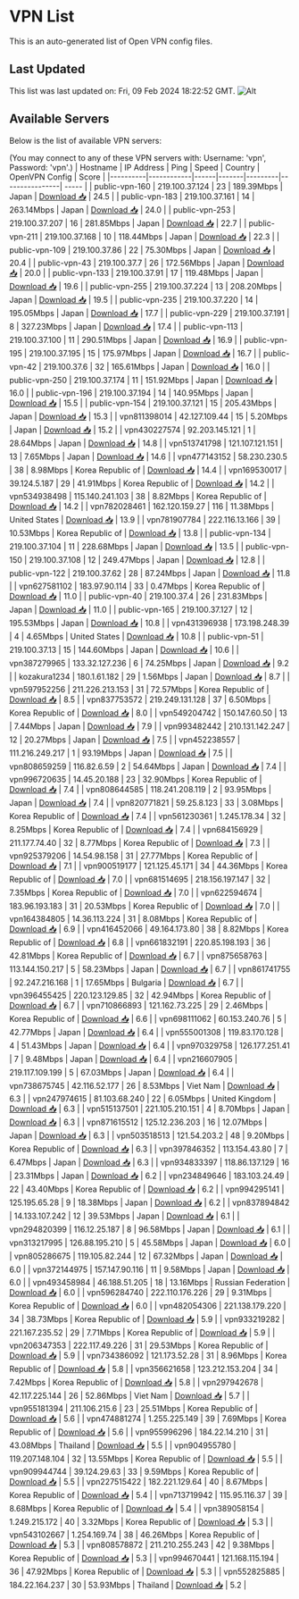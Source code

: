 # VPN List

This is an auto-generated list of Open VPN config files.

## Last Updated

This list was last updated on: Fri, 09 Feb 2024 18:22:52 GMT.
![Alt](https://repobeats.axiom.co/api/embed/186b98318ef1479477931607c1ad7d823f12451f.svg "Repobeats analytics image")

## Available Servers

Below is the list of available VPN servers:

(You may connect to any of these VPN servers with: Username: 'vpn', Password: 'vpn'.)
| Hostname | IP Address | Ping | Speed | Country | OpenVPN Config | Score |
|----------|------------|------|-------|---------|----------------| ----- |
| public-vpn-160 | 219.100.37.124 | 23 | 189.39Mbps | Japan | [Download 📥](./configs/server_0_JP.ovpn) | 24.5 |
| public-vpn-183 | 219.100.37.161 | 14 | 263.14Mbps | Japan | [Download 📥](./configs/server_1_JP.ovpn) | 24.0 |
| public-vpn-253 | 219.100.37.207 | 16 | 281.85Mbps | Japan | [Download 📥](./configs/server_2_JP.ovpn) | 22.7 |
| public-vpn-211 | 219.100.37.168 | 10 | 118.44Mbps | Japan | [Download 📥](./configs/server_3_JP.ovpn) | 22.3 |
| public-vpn-109 | 219.100.37.86 | 22 | 75.30Mbps | Japan | [Download 📥](./configs/server_4_JP.ovpn) | 20.4 |
| public-vpn-43 | 219.100.37.7 | 26 | 172.56Mbps | Japan | [Download 📥](./configs/server_5_JP.ovpn) | 20.0 |
| public-vpn-133 | 219.100.37.91 | 17 | 119.48Mbps | Japan | [Download 📥](./configs/server_6_JP.ovpn) | 19.6 |
| public-vpn-255 | 219.100.37.224 | 13 | 208.20Mbps | Japan | [Download 📥](./configs/server_7_JP.ovpn) | 19.5 |
| public-vpn-235 | 219.100.37.220 | 14 | 195.05Mbps | Japan | [Download 📥](./configs/server_8_JP.ovpn) | 17.7 |
| public-vpn-229 | 219.100.37.191 | 8 | 327.23Mbps | Japan | [Download 📥](./configs/server_9_JP.ovpn) | 17.4 |
| public-vpn-113 | 219.100.37.100 | 11 | 290.51Mbps | Japan | [Download 📥](./configs/server_10_JP.ovpn) | 16.9 |
| public-vpn-195 | 219.100.37.195 | 15 | 175.97Mbps | Japan | [Download 📥](./configs/server_11_JP.ovpn) | 16.7 |
| public-vpn-42 | 219.100.37.6 | 32 | 165.61Mbps | Japan | [Download 📥](./configs/server_12_JP.ovpn) | 16.0 |
| public-vpn-250 | 219.100.37.174 | 11 | 151.92Mbps | Japan | [Download 📥](./configs/server_13_JP.ovpn) | 16.0 |
| public-vpn-196 | 219.100.37.194 | 14 | 140.95Mbps | Japan | [Download 📥](./configs/server_14_JP.ovpn) | 15.5 |
| public-vpn-154 | 219.100.37.121 | 15 | 205.43Mbps | Japan | [Download 📥](./configs/server_15_JP.ovpn) | 15.3 |
| vpn811398014 | 42.127.109.44 | 15 | 5.20Mbps | Japan | [Download 📥](./configs/server_16_JP.ovpn) | 15.2 |
| vpn430227574 | 92.203.145.121 | 1 | 28.64Mbps | Japan | [Download 📥](./configs/server_17_JP.ovpn) | 14.8 |
| vpn513741798 | 121.107.121.151 | 13 | 7.65Mbps | Japan | [Download 📥](./configs/server_18_JP.ovpn) | 14.6 |
| vpn477143152 | 58.230.230.5 | 38 | 8.98Mbps | Korea Republic of | [Download 📥](./configs/server_19_KR.ovpn) | 14.4 |
| vpn169530017 | 39.124.5.187 | 29 | 41.91Mbps | Korea Republic of | [Download 📥](./configs/server_20_KR.ovpn) | 14.2 |
| vpn534938498 | 115.140.241.103 | 38 | 8.82Mbps | Korea Republic of | [Download 📥](./configs/server_21_KR.ovpn) | 14.2 |
| vpn782028461 | 162.120.159.27 | 116 | 11.38Mbps | United States | [Download 📥](./configs/server_22_US.ovpn) | 13.9 |
| vpn781907784 | 222.116.13.166 | 39 | 10.53Mbps | Korea Republic of | [Download 📥](./configs/server_23_KR.ovpn) | 13.8 |
| public-vpn-134 | 219.100.37.104 | 11 | 228.68Mbps | Japan | [Download 📥](./configs/server_24_JP.ovpn) | 13.5 |
| public-vpn-150 | 219.100.37.108 | 12 | 249.47Mbps | Japan | [Download 📥](./configs/server_25_JP.ovpn) | 12.8 |
| public-vpn-122 | 219.100.37.62 | 28 | 87.24Mbps | Japan | [Download 📥](./configs/server_26_JP.ovpn) | 11.8 |
| vpn627581102 | 183.97.90.114 | 33 | 0.47Mbps | Korea Republic of | [Download 📥](./configs/server_27_KR.ovpn) | 11.0 |
| public-vpn-40 | 219.100.37.4 | 26 | 231.83Mbps | Japan | [Download 📥](./configs/server_28_JP.ovpn) | 11.0 |
| public-vpn-165 | 219.100.37.127 | 12 | 195.53Mbps | Japan | [Download 📥](./configs/server_29_JP.ovpn) | 10.8 |
| vpn431396938 | 173.198.248.39 | 4 | 4.65Mbps | United States | [Download 📥](./configs/server_30_US.ovpn) | 10.8 |
| public-vpn-51 | 219.100.37.13 | 15 | 144.60Mbps | Japan | [Download 📥](./configs/server_31_JP.ovpn) | 10.6 |
| vpn387279965 | 133.32.127.236 | 6 | 74.25Mbps | Japan | [Download 📥](./configs/server_32_JP.ovpn) | 9.2 |
| kozakura1234 | 180.1.61.182 | 29 | 1.56Mbps | Japan | [Download 📥](./configs/server_33_JP.ovpn) | 8.7 |
| vpn597952256 | 211.226.213.153 | 31 | 72.57Mbps | Korea Republic of | [Download 📥](./configs/server_34_KR.ovpn) | 8.5 |
| vpn837753572 | 219.249.131.128 | 37 | 6.50Mbps | Korea Republic of | [Download 📥](./configs/server_35_KR.ovpn) | 8.0 |
| vpn549204742 | 150.147.60.50 | 13 | 7.44Mbps | Japan | [Download 📥](./configs/server_36_JP.ovpn) | 7.9 |
| vpn993482442 | 210.131.142.247 | 12 | 20.27Mbps | Japan | [Download 📥](./configs/server_37_JP.ovpn) | 7.5 |
| vpn452238557 | 111.216.249.217 | 1 | 93.19Mbps | Japan | [Download 📥](./configs/server_38_JP.ovpn) | 7.5 |
| vpn808659259 | 116.82.6.59 | 2 | 54.64Mbps | Japan | [Download 📥](./configs/server_39_JP.ovpn) | 7.4 |
| vpn996720635 | 14.45.20.188 | 23 | 32.90Mbps | Korea Republic of | [Download 📥](./configs/server_40_KR.ovpn) | 7.4 |
| vpn808644585 | 118.241.208.119 | 2 | 93.95Mbps | Japan | [Download 📥](./configs/server_41_JP.ovpn) | 7.4 |
| vpn820771821 | 59.25.8.123 | 33 | 3.08Mbps | Korea Republic of | [Download 📥](./configs/server_42_KR.ovpn) | 7.4 |
| vpn561230361 | 1.245.178.34 | 32 | 8.25Mbps | Korea Republic of | [Download 📥](./configs/server_43_KR.ovpn) | 7.4 |
| vpn684156929 | 211.177.74.40 | 32 | 8.77Mbps | Korea Republic of | [Download 📥](./configs/server_44_KR.ovpn) | 7.3 |
| vpn925379206 | 14.54.98.158 | 31 | 27.77Mbps | Korea Republic of | [Download 📥](./configs/server_45_KR.ovpn) | 7.1 |
| vpn900519177 | 121.125.45.171 | 34 | 44.36Mbps | Korea Republic of | [Download 📥](./configs/server_46_KR.ovpn) | 7.0 |
| vpn681514695 | 218.156.197.147 | 32 | 7.35Mbps | Korea Republic of | [Download 📥](./configs/server_47_KR.ovpn) | 7.0 |
| vpn622594674 | 183.96.193.183 | 31 | 20.53Mbps | Korea Republic of | [Download 📥](./configs/server_48_KR.ovpn) | 7.0 |
| vpn164384805 | 14.36.113.224 | 31 | 8.08Mbps | Korea Republic of | [Download 📥](./configs/server_49_KR.ovpn) | 6.9 |
| vpn416452066 | 49.164.173.80 | 38 | 8.82Mbps | Korea Republic of | [Download 📥](./configs/server_50_KR.ovpn) | 6.8 |
| vpn661832191 | 220.85.198.193 | 36 | 42.81Mbps | Korea Republic of | [Download 📥](./configs/server_51_KR.ovpn) | 6.7 |
| vpn875658763 | 113.144.150.217 | 5 | 58.23Mbps | Japan | [Download 📥](./configs/server_52_JP.ovpn) | 6.7 |
| vpn861741755 | 92.247.216.168 | 1 | 17.65Mbps | Bulgaria | [Download 📥](./configs/server_53_BG.ovpn) | 6.7 |
| vpn396455425 | 220.123.129.85 | 32 | 42.94Mbps | Korea Republic of | [Download 📥](./configs/server_54_KR.ovpn) | 6.7 |
| vpn710866893 | 121.162.73.225 | 29 | 2.46Mbps | Korea Republic of | [Download 📥](./configs/server_55_KR.ovpn) | 6.6 |
| vpn698111062 | 60.153.240.76 | 5 | 42.77Mbps | Japan | [Download 📥](./configs/server_56_JP.ovpn) | 6.4 |
| vpn555001308 | 119.83.170.128 | 4 | 51.43Mbps | Japan | [Download 📥](./configs/server_57_JP.ovpn) | 6.4 |
| vpn970329758 | 126.177.251.41 | 7 | 9.48Mbps | Japan | [Download 📥](./configs/server_58_JP.ovpn) | 6.4 |
| vpn216607905 | 219.117.109.199 | 5 | 67.03Mbps | Japan | [Download 📥](./configs/server_59_JP.ovpn) | 6.4 |
| vpn738675745 | 42.116.52.177 | 26 | 8.53Mbps | Viet Nam | [Download 📥](./configs/server_60_VN.ovpn) | 6.3 |
| vpn247974615 | 81.103.68.240 | 22 | 6.05Mbps | United Kingdom | [Download 📥](./configs/server_61_GB.ovpn) | 6.3 |
| vpn515137501 | 221.105.210.151 | 4 | 8.70Mbps | Japan | [Download 📥](./configs/server_62_JP.ovpn) | 6.3 |
| vpn871615512 | 125.12.236.203 | 16 | 12.07Mbps | Japan | [Download 📥](./configs/server_63_JP.ovpn) | 6.3 |
| vpn503518513 | 121.54.203.2 | 48 | 9.20Mbps | Korea Republic of | [Download 📥](./configs/server_64_KR.ovpn) | 6.3 |
| vpn397846352 | 113.154.43.80 | 7 | 6.47Mbps | Japan | [Download 📥](./configs/server_65_JP.ovpn) | 6.3 |
| vpn934833397 | 118.86.137.129 | 16 | 23.31Mbps | Japan | [Download 📥](./configs/server_66_JP.ovpn) | 6.2 |
| vpn234849646 | 183.103.24.49 | 22 | 43.40Mbps | Korea Republic of | [Download 📥](./configs/server_67_KR.ovpn) | 6.2 |
| vpn994295141 | 125.195.65.28 | 9 | 18.38Mbps | Japan | [Download 📥](./configs/server_68_JP.ovpn) | 6.2 |
| vpn837894842 | 14.133.107.242 | 12 | 39.53Mbps | Japan | [Download 📥](./configs/server_69_JP.ovpn) | 6.1 |
| vpn294820399 | 116.12.25.187 | 8 | 96.58Mbps | Japan | [Download 📥](./configs/server_70_JP.ovpn) | 6.1 |
| vpn313217995 | 126.88.195.210 | 5 | 45.58Mbps | Japan | [Download 📥](./configs/server_71_JP.ovpn) | 6.0 |
| vpn805286675 | 119.105.82.244 | 12 | 67.32Mbps | Japan | [Download 📥](./configs/server_72_JP.ovpn) | 6.0 |
| vpn372144975 | 157.147.90.116 | 11 | 9.58Mbps | Japan | [Download 📥](./configs/server_73_JP.ovpn) | 6.0 |
| vpn493458984 | 46.188.51.205 | 18 | 13.16Mbps | Russian Federation | [Download 📥](./configs/server_74_RU.ovpn) | 6.0 |
| vpn596284740 | 222.110.176.226 | 29 | 9.31Mbps | Korea Republic of | [Download 📥](./configs/server_75_KR.ovpn) | 6.0 |
| vpn482054306 | 221.138.179.220 | 34 | 38.73Mbps | Korea Republic of | [Download 📥](./configs/server_76_KR.ovpn) | 5.9 |
| vpn933219282 | 221.167.235.52 | 29 | 7.71Mbps | Korea Republic of | [Download 📥](./configs/server_77_KR.ovpn) | 5.9 |
| vpn206347353 | 222.117.49.226 | 31 | 29.53Mbps | Korea Republic of | [Download 📥](./configs/server_78_KR.ovpn) | 5.9 |
| vpn734386092 | 121.173.52.28 | 31 | 8.96Mbps | Korea Republic of | [Download 📥](./configs/server_79_KR.ovpn) | 5.8 |
| vpn356621658 | 123.212.153.204 | 34 | 7.42Mbps | Korea Republic of | [Download 📥](./configs/server_80_KR.ovpn) | 5.8 |
| vpn297942678 | 42.117.225.144 | 26 | 52.86Mbps | Viet Nam | [Download 📥](./configs/server_81_VN.ovpn) | 5.7 |
| vpn955181394 | 211.106.215.6 | 23 | 25.51Mbps | Korea Republic of | [Download 📥](./configs/server_82_KR.ovpn) | 5.6 |
| vpn474881274 | 1.255.225.149 | 39 | 7.69Mbps | Korea Republic of | [Download 📥](./configs/server_83_KR.ovpn) | 5.6 |
| vpn955996296 | 184.22.14.210 | 31 | 43.08Mbps | Thailand | [Download 📥](./configs/server_84_TH.ovpn) | 5.5 |
| vpn904955780 | 119.207.148.104 | 32 | 13.55Mbps | Korea Republic of | [Download 📥](./configs/server_85_KR.ovpn) | 5.5 |
| vpn909944744 | 39.124.29.63 | 33 | 9.59Mbps | Korea Republic of | [Download 📥](./configs/server_86_KR.ovpn) | 5.5 |
| vpn227515422 | 182.221.129.64 | 40 | 8.67Mbps | Korea Republic of | [Download 📥](./configs/server_87_KR.ovpn) | 5.4 |
| vpn713719942 | 115.95.116.37 | 39 | 8.68Mbps | Korea Republic of | [Download 📥](./configs/server_88_KR.ovpn) | 5.4 |
| vpn389058154 | 1.249.215.172 | 40 | 3.32Mbps | Korea Republic of | [Download 📥](./configs/server_89_KR.ovpn) | 5.3 |
| vpn543102667 | 1.254.169.74 | 38 | 46.26Mbps | Korea Republic of | [Download 📥](./configs/server_90_KR.ovpn) | 5.3 |
| vpn808578872 | 211.210.255.243 | 42 | 9.38Mbps | Korea Republic of | [Download 📥](./configs/server_91_KR.ovpn) | 5.3 |
| vpn994670441 | 121.168.115.194 | 36 | 47.92Mbps | Korea Republic of | [Download 📥](./configs/server_92_KR.ovpn) | 5.3 |
| vpn552825885 | 184.22.164.237 | 30 | 53.93Mbps | Thailand | [Download 📥](./configs/server_93_TH.ovpn) | 5.2 |
